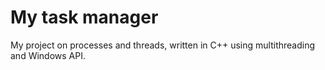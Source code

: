 # My task manager
My project on processes and threads, written in C++ using multithreading and Windows API.
